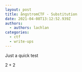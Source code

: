 ```yaml
---
layout: post
title: ångstromCTF - Substitution
date: 2021-04-08T13:12:52.939Z
authors:
  - authors: lachlan
categories:
  - ctf
  - write-ups
---
```

Just a quick test

$2+2$